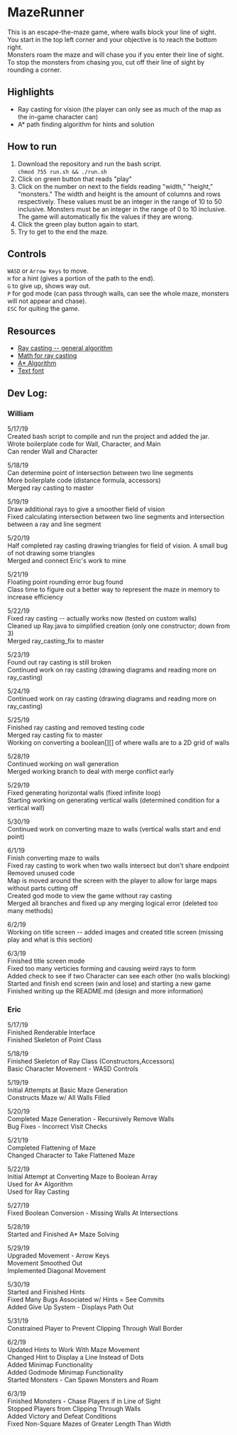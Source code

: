 # MazeRunner
This is an escape-the-maze game, where walls block your line of sight.  
You start in the top left corner and your objective is to reach the bottom right.  
Monsters roam the maze and will chase you if you enter their line of sight.  
To stop the monsters from chasing you, cut off their line of sight by rounding a corner.

## Highlights  
* Ray casting for vision (the player can only see as much of the map as the in-game character can)
* A* path finding algorithm for hints and solution

## How to run  
1. Download the repository and run the bash script.  
```chmod 755 run.sh && ./run.sh```  
2. Click on green button that reads "play"
3. Click on the number on next to the fields reading "width," "height," "monsters." The width and height is the amount 
of columns and rows respectively. These values must be an integer in the range of 10 to 50 inclusive. Monsters must be 
an integer in the range of 0 to 10 inclusive. The game will automatically fix the values if they are wrong.
4. Click the green play button again to start.
5. Try to get to the end the maze.

## Controls  
```WASD``` or ```Arrow Keys``` to move.  
```H``` for a hint (gives a portion of the path to the end).    
```G``` to give up, shows way out.  
```P``` for god mode (can pass through walls, can see the whole maze, monsters will not appear and chase).  
````ESC```` for quiting the game.  

## Resources
* [Ray casting -- general algorithm](https://www.redblobgames.com/articles/visibility/)  
* [Math for ray casting](https://en.wikipedia.org/wiki/Line%E2%80%93line_intersection)  
* [A* Algorithm](https://www.geeksforgeeks.org/a-search-algorithm/)  
* [Text font](https://textcraft.net/)

## Dev Log:
### William  
5/17/19  
Created bash script to compile and run the project and added the jar.  
Wrote boilerplate code for Wall, Character, and Main  
Can render Wall and Character  

5/18/19  
Can determine point of intersection between two line segments  
More boilerplate code (distance formula, accessors)  
Merged ray casting to master  

5/19/19  
Draw additional rays to give a smoother field of vision  
Fixed calculating intersection between two line segments and intersection between a ray and line segment  

5/20/19  
Half completed ray casting drawing triangles for field of vision. A small bug of not drawing some triangles  
Merged and connect Eric's work to mine  

5/21/19  
Floating point rounding error bug found  
Class time to figure out a better way to represent the maze in memory to increase efficiency  

5/22/19  
Fixed ray casting -- actually works now (tested on custom walls)  
Cleaned up Ray.java to simplified creation (only one constructor; down from 3)  
Merged ray_casting_fix to master  

5/23/19  
Found out ray casting is still broken  
Continued work on ray casting (drawing diagrams and reading more on ray_casting)  

5/24/19  
Continued work on ray casting (drawing diagrams and reading more on ray_casting)  

5/25/19  
Finished ray casting and removed testing code  
Merged ray casting fix to master  
Working on converting a boolean[][] of where walls are to a 2D grid of walls  

5/28/19  
Continued working on wall generation  
Merged working branch to deal with merge conflict early  

5/29/19  
Fixed generating horizontal walls (fixed infinite loop)  
Starting working on generating vertical walls (determined condition for a vertical wall) 

5/30/19  
Continued work on converting maze to walls (vertical walls start and end point)  

6/1/19  
Finish converting maze to walls  
Fixed ray casting to work when two walls intersect but don't share endpoint  
Removed unused code  
Map is moved around the screen with the player to allow for large maps without parts cutting off  
Created god mode to view the game without ray casting  
Merged all branches and fixed up any merging logical error (deleted too many methods)  

6/2/19  
Working on title screen -- added images and created title screen (missing play and what is this section)  

6/3/19  
Finished title screen mode  
Fixed too many verticies forming and causing weird rays to form  
Added check to see if two Character can see each other (no walls blocking)  
Started and finish end screen (win and lose) and starting a new game  
Finished writing up the README.md (design and more information)  

### Eric  
5/17/19  
Finished Renderable Interface  
Finished Skeleton of Point Class  

5/18/19  
Finished Skeleton of Ray Class (Constructors,Accessors)  
Basic Character Movement - WASD Controls  

5/19/19  
Initial Attempts at Basic Maze Generation  
Constructs Maze w/ All Walls Filled  

5/20/19  
Completed Maze Generation - Recursively Remove Walls  
Bug Fixes - Incorrect Visit Checks  

5/21/19   
Completed Flattening of Maze  
Changed Character to Take Flattened Maze  

5/22/19  
Initial Attempt at Converting Maze to Boolean Array   
Used for A* Algorithm  
Used for Ray Casting  

5/27/19  
Fixed Boolean Conversion - Missing Walls At Intersections  

5/28/19  
Started and Finished A* Maze Solving  

5/29/19  
Upgraded Movement - Arrow Keys  
Movement Smoothed Out  
Implemented Diagonal Movement  

5/30/19  
Started and Finished Hints  
Fixed Many Bugs Associated w/ Hints = See Commits  
Added Give Up System - Displays Path Out  

5/31/19  
Constrained Player to Prevent Clipping Through Wall Border  

6/2/19  
Updated Hints to Work With Maze Movement  
Changed Hint to Display a Line Instead of Dots  
Added Minimap Functionality  
Added Godmode Minimap Functionality  
Started Monsters - Can Spawn Monsters and Roam  

6/3/19  
Finished Monsters - Chase Players if in Line of Sight  
Stopped Players from Clipping Through Walls  
Added Victory and Defeat Conditions  
Fixed Non-Square Mazes of Greater Length Than Width  

